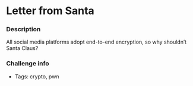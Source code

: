 # Letter from Santa

### Description
All social media platforms adopt end-to-end encryption, so why shouldn’t Santa Claus?

### Challenge info
- Tags: crypto, pwn

